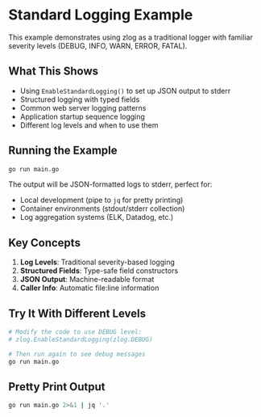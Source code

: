 # Standard Logging Example

This example demonstrates using zlog as a traditional logger with familiar severity levels (DEBUG, INFO, WARN, ERROR, FATAL).

## What This Shows

- Using `EnableStandardLogging()` to set up JSON output to stderr
- Structured logging with typed fields
- Common web server logging patterns
- Application startup sequence logging
- Different log levels and when to use them

## Running the Example

```bash
go run main.go
```

The output will be JSON-formatted logs to stderr, perfect for:
- Local development (pipe to `jq` for pretty printing)
- Container environments (stdout/stderr collection)
- Log aggregation systems (ELK, Datadog, etc.)

## Key Concepts

1. **Log Levels**: Traditional severity-based logging
2. **Structured Fields**: Type-safe field constructors
3. **JSON Output**: Machine-readable format
4. **Caller Info**: Automatic file:line information

## Try It With Different Levels

```bash
# Modify the code to use DEBUG level:
# zlog.EnableStandardLogging(zlog.DEBUG)

# Then run again to see debug messages
go run main.go
```

## Pretty Print Output

```bash
go run main.go 2>&1 | jq '.'
```